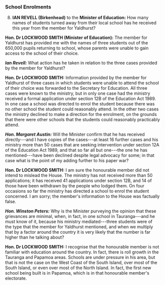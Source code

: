 ### School Enrolments

8. **IAN REVELL (Birkenhead)** to the **Minister of Education:** How many names of students turned away from their local school has he received this year from the member for Yaldhurst?

**Hon. Dr LOCKWOOD SMITH (Minister of Education):** The member for Yaldhurst has provided me with the names of three students out of the 650,000 pupils returning to school, whose parents were unable to gain access to the school of their choice.

***Ian Revell:*** What action has he taken in relation to the three cases provided by the member for Yaldhurst?

**Hon. Dr LOCKWOOD SMITH:** Information provided by the member for Yaldhurst of three cases in which students were unable to attend the school of their choice was forwarded to the Secretary for Education. All three cases were known to the ministry, but in only one case had the ministry received a formal application under section 12B of the Education Act 1989. In one case a school was directed to enrol the student because there was no other school the student could reasonably attend. In the other two cases the ministry declined to make a direction for the enrolment, on the grounds that there were other schools that the students could reasonably practicably attend.

***Hon. Margaret Austin:*** Will the Minister confirm that he has received directly---and I have copies of the cases---at least 16 further cases and his ministry more than 50 cases that are seeking intervention under section 12A of the Education Act 1989, and that so far all but one---the one he has mentioned---have been declined despite legal advocacy for some; in that case what is the point of my adding further to his paper war?

**Hon. Dr LOCKWOOD SMITH:** I am sure the honourable member did not intend to mislead the House. The ministry has not received more than 50 applications; it has received 41 applications under section 12B, and 14 of those have been withdrawn by the people who lodged them. On four occasions so far the ministry has directed a school to enrol the student concerned. I am sorry; the member's information to the House was factually false.

***Hon. Winston Peters:*** Why is the Minister purveying the opinion that these grievances are minimal, when, in fact, in one school in Tauranga---and he must know of it, because his ministry mediated---three students were of the type that the member for Yaldhurst mentioned, and when we multiply that by a factor around the country it is very likely that the number is far higher than he talking about?
<!--546.803-->
**Hon. Dr LOCKWOOD SMITH:** I recognise that the honourable member is not familiar with education around the country. In fact, there is roll growth in the Tauranga and Papamoa areas. Schools are under pressure in his area, but that is not the case on the West Coast of the South Island, over most of the South Island, or even over most of the North Island. In fact, the first new school being built is in Papamoa, which is in that honourable member's electorate.